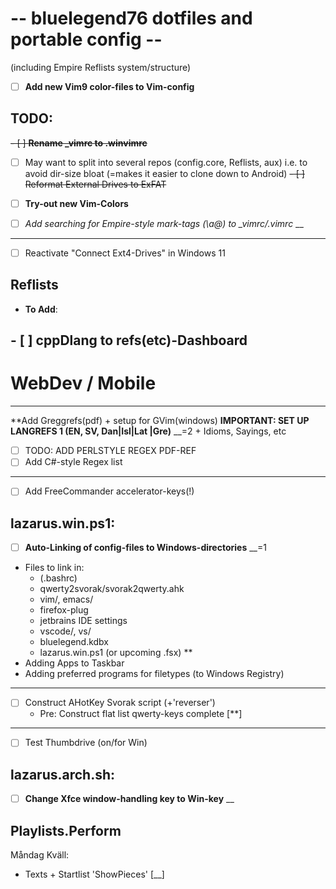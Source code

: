 # -- bluelegend76 dotfiles and portable config --
(including Empire Reflists system/structure)
- [ ] **Add new Vim9 color-files to Vim-config**

## TODO:
~~- [ ] **Rename _vimrc to .winvimrc**~~
- [ ] May want to split into several repos (config.core, Reflists, aux)
  i.e. to avoid dir-size bloat (=makes it easier to clone down to Android)
~~- [ ] Reformat External Drives to ExFAT~~
- [ ] **Try-out new Vim-Colors**

- [ ] *Add searching for Empire-style mark-tags (\a@) to _vimrc/.vimrc*  __

-----
- [ ] Reactivate "Connect Ext4-Drives" in Windows 11

## Reflists
- **To Add**:
## - [ ] **cppDlang to refs(etc)-Dashboard**
# WebDev / Mobile

----
  **Add Greggrefs(pdf) + setup for GVim(windows)
**IMPORTANT: SET UP LANGREFS 1 (EN, SV, Dan|Isl|Lat |Gre)**  __=2
\+ Idioms, Sayings, etc
- [ ] TODO: ADD PERLSTYLE REGEX PDF-REF
- [ ] Add C#-style Regex list
----
- [ ] Add FreeCommander accelerator-keys(!)

## lazarus.win.ps1:
- [ ] **Auto-Linking of config-files to Windows-directories**  __=1
- Files to link in:
  - (.bashrc)
  - qwerty2svorak/svorak2qwerty.ahk
  - vim/, emacs/
  - firefox-plug
  - jetbrains IDE settings
  - vscode/, vs/
  - bluelegend.kdbx
  - lazarus.win.ps1 (or upcoming .fsx) **
- Adding Apps to Taskbar
- Adding preferred programs for filetypes (to Windows Registry)
----
- [ ] Construct AHotKey Svorak script (+'reverser')
  - Pre: Construct flat list qwerty-keys complete [**]
----
- [ ] Test Thumbdrive (on/for Win)
 
## lazarus.arch.sh:
- [ ] **Change Xfce window-handling key to Win-key**  __

## Playlists.Perform
Måndag Kväll:
- Texts + Startlist 'ShowPieces'  [__]
